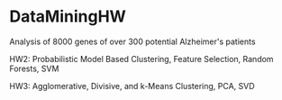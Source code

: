# DataMiningHW
Analysis of 8000 genes of over 300 potential Alzheimer's patients

HW2: Probabilistic Model Based Clustering, Feature Selection, Random Forests, SVM

HW3: Agglomerative, Divisive, and k-Means Clustering, PCA, SVD
